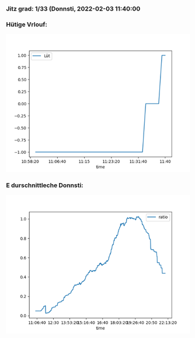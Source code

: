 ### Jitz grad: 1/33 (Donnsti, 2022-02-03 11:40:00

### Hütige Vrlouf:
![Graph](Today.png)

### E durschnittleche Donnsti:
![Graph](Donnsti.png)